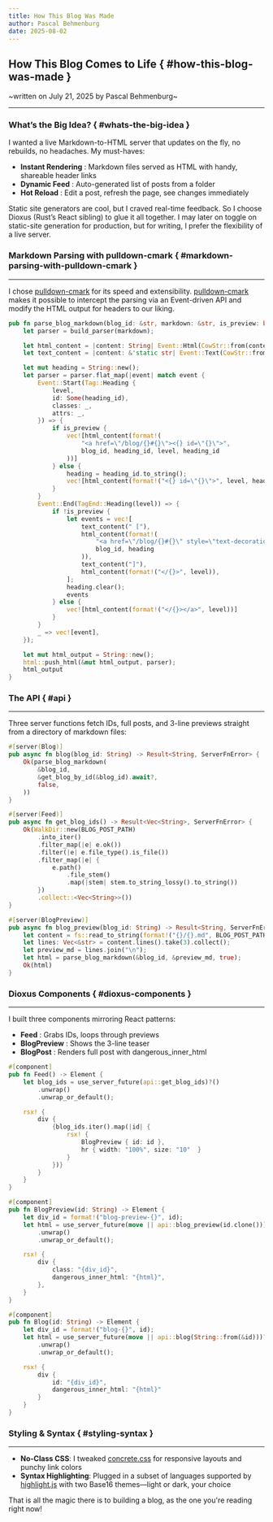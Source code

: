 ```yaml
---
title: How This Blog Was Made
author: Pascal Behmenburg
date: 2025-08-02
---
```

## How This Blog Comes to Life { #how-this-blog-was-made }

~written on July 21, 2025 by Pascal Behmenburg~

---

### What’s the Big Idea? { #whats-the-big-idea }

I wanted a live Markdown-to-HTML server that updates on the fly, no rebuilds, no headaches. My must-haves:

- **Instant Rendering**
  : Markdown files served as HTML with handy, shareable header links
- **Dynamic Feed**
  : Auto-generated list of posts from a folder
- **Hot Reload**
  : Edit a post, refresh the page, see changes immediately

Static site generators are cool, but I craved real-time feedback. So I choose Dioxus (Rust’s React sibling) to glue it all together.
I may later on toggle on static-site generation for production, but for writing, I prefer the flexibility of a live server.

### Markdown Parsing with pulldown-cmark { #markdown-parsing-with-pulldown-cmark }
---

I chose [pulldown-cmark](https://github.com/pulldown-cmark/pulldown-cmark) for its speed and extensibility. [pulldown-cmark](https://github.com/pulldown-cmark/pulldown-cmark) makes it possible to intercept the parsing via an Event-driven API and modify the HTML output for headers to our liking.

```rs
pub fn parse_blog_markdown(blog_id: &str, markdown: &str, is_preview: bool) -> String {
    let parser = build_parser(markdown);

    let html_content = |content: String| Event::Html(CowStr::from(content));
    let text_content = |content: &'static str| Event::Text(CowStr::from(content));

    let mut heading = String::new();
    let parser = parser.flat_map(|event| match event {
        Event::Start(Tag::Heading {
            level,
            id: Some(heading_id),
            classes: _,
            attrs: _,
        }) => {
            if is_preview {
                vec![html_content(format!(
                    "<a href=\"/blog/{}#{}\"><{} id=\"{}\">",
                    blog_id, heading_id, level, heading_id
                ))]
            } else {
                heading = heading_id.to_string();
                vec![html_content(format!("<{} id=\"{}\">", level, heading_id))]
            }
        }
        Event::End(TagEnd::Heading(level)) => {
            if !is_preview {
                let events = vec![
                    text_content(" ["),
                    html_content(format!(
                        "<a href=\"/blog/{}#{}\" style=\"text-decoration: none;\">#</a>",
                        blog_id, heading
                    )),
                    text_content("]"),
                    html_content(format!("</{}>", level)),
                ];
                heading.clear();
                events
            } else {
                vec![html_content(format!("</{}></a>", level))]
            }
        }
        _ => vec![event],
    });

    let mut html_output = String::new();
    html::push_html(&mut html_output, parser);
    html_output
}
```

### The API { #api }
---

Three server functions fetch IDs, full posts, and 3-line previews straight from a directory of markdown files:

```rs
#[server(Blog)]
pub async fn blog(blog_id: String) -> Result<String, ServerFnError> {
    Ok(parse_blog_markdown(
        &blog_id,
        &get_blog_by_id(&blog_id).await?,
        false,
    ))
}

#[server(Feed)]
pub async fn get_blog_ids() -> Result<Vec<String>, ServerFnError> {
    Ok(WalkDir::new(BLOG_POST_PATH)
        .into_iter()
        .filter_map(|e| e.ok())
        .filter(|e| e.file_type().is_file())
        .filter_map(|e| {
            e.path()
                .file_stem()
                .map(|stem| stem.to_string_lossy().to_string())
        })
        .collect::<Vec<String>>())
}

#[server(BlogPreview)]
pub async fn blog_preview(blog_id: String) -> Result<String, ServerFnError> {
    let content = fs::read_to_string(format!("{}/{}.md", BLOG_POST_PATH, blog_id))?;
    let lines: Vec<&str> = content.lines().take(3).collect();
    let preview_md = lines.join("\n");
    let html = parse_blog_markdown(&blog_id, &preview_md, true);
    Ok(html)
}
```

### Dioxus Components { #dioxus-components }
---

I built three components mirroring React patterns:

- **Feed**
  : Grabs IDs, loops through previews
- **BlogPreview**
  : Shows the 3-line teaser
- **BlogPost**
  : Renders full post with dangerous_inner_html

```rs
#[component]
pub fn Feed() -> Element {
    let blog_ids = use_server_future(api::get_blog_ids)?()
        .unwrap()
        .unwrap_or_default();

    rsx! {
        div {
            {blog_ids.iter().map(|id| {
                rsx! {
                    BlogPreview { id: id },
                    hr { width: "100%", size: "10"  }
                }
            })}
        }
    }
}

#[component]
pub fn BlogPreview(id: String) -> Element {
    let div_id = format!("blog-preview-{}", id);
    let html = use_server_future(move || api::blog_preview(id.clone()))?()
        .unwrap()
        .unwrap_or_default();

    rsx! {
        div {
            class: "{div_id}",
            dangerous_inner_html: "{html}",
        },
    }
}

#[component]
pub fn Blog(id: String) -> Element {
    let div_id = format!("blog-{}", id);
    let html = use_server_future(move || api::blog(String::from(&id)))?()
        .unwrap()
        .unwrap_or_default();

    rsx! {
        div {
            id: "{div_id}",
            dangerous_inner_html: "{html}"
        }
    }
}
```

### Styling & Syntax { #styling-syntax }
---

* **No-Class CSS**: I tweaked [concrete.css](https://concrete.style/) for responsive layouts and punchy link colors
* **Syntax Highlighting**: Plugged in a subset of languages supported by [highlight.js](https://highlightjs.org/) with two Base16 themes—light or dark, your choice

That is all the magic there is to building a blog, as the one you're reading right now!
